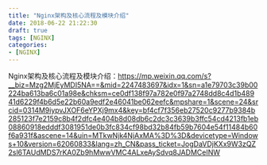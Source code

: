 ```yaml
---
title: "Nginx架构及核心流程及模块介绍"
date: 2018-06-22 21:22:30
draft: true
tags: [NGINX]
categories:
- [NGINX]
---
```


Nginx架构及核心流程及模块介绍：https://mp.weixin.qq.com/s?__biz=Mzg2MjEyMDI5NA==&mid=2247483697&idx=1&sn=a1e79703c39b00224ba613ba6c01a98e&chksm=ce0df138f97a782e0f97a2748dd8c4d1b48941d6229f4b6d5e22b60a9edf2e46041be062eefc&mpshare=1&scene=24&srcid=0314M9iypvJXOF6eYPXj9mx4&key=bf4cf7f356eb27520c9277b9384b285123f7e2159c8b4f2dfc4e404b8d08db6c2dc3c3639b3ffc54cd4213fb1eb08860918edddf3081951de0b3fc834cf98bd32b84fb59b7604e54f11484b60f6a931f&ascene=14&uin=MTkwNjk4NjAxMA%3D%3D&devicetype=Windows+10&version=62060833&lang=zh_CN&pass_ticket=JogDaVDjKXx9W3zQZ2sl6TAUdMDS7rKA0Zb9hMwwVMC4ALxeAySdvq8JADMCeINW